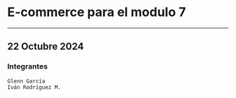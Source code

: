 # E-commerce para el modulo 7
---------------------------

## 22 Octubre 2024

### Integrantes
```
Glenn García
Iván Rodríguez M.
```
